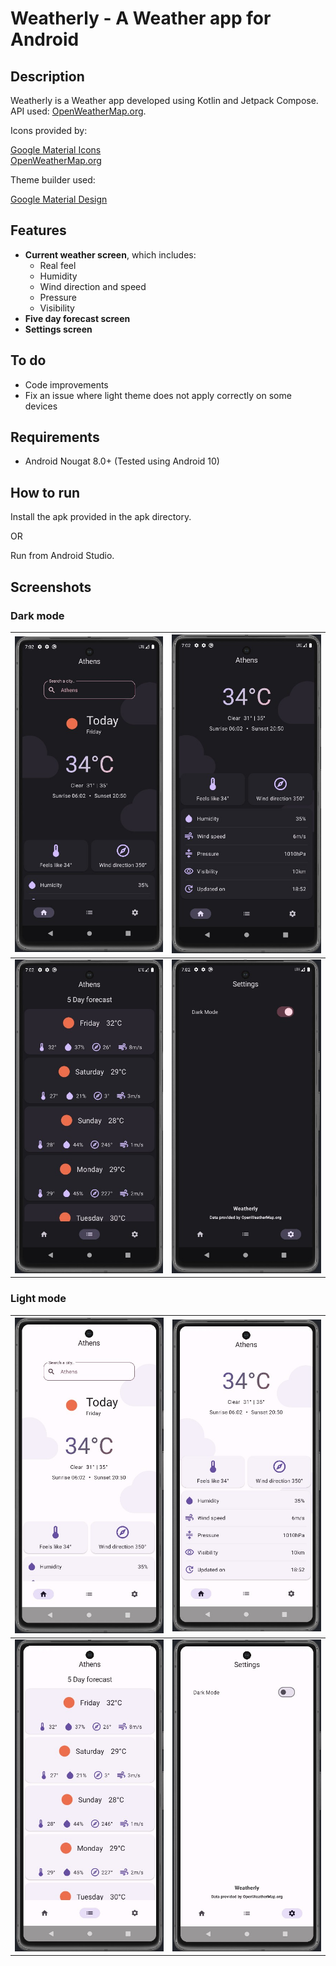 # Weatherly - A Weather app for Android

## Description

Weatherly is a Weather app developed using Kotlin and Jetpack Compose.  
API used: [OpenWeatherMap.org](https://openweathermap.org/).

Icons provided by:

[Google Material Icons](https://fonts.google.com/icons)  
[OpenWeatherMap.org](https://openweathermap.org/weather-conditions)

Theme builder used:

[Google Material Design](https://material-foundation.github.io/material-theme-builder/)

## Features

- **Current weather screen**, which includes:
    - Real feel
    - Humidity
    - Wind direction and speed
    - Pressure
    - Visibility
- **Five day forecast screen**
- **Settings screen**

## To do

- Code improvements
- Fix an issue where light theme does not apply correctly on some devices

## Requirements

- Android Nougat 8.0+ (Tested using Android 10)

## How to run

Install the apk provided in the apk directory.

OR

Run from Android Studio.

## Screenshots

### Dark mode

| ![main](https://github.com/ChrisTs8920/Weatherly/blob/main/screenshots/main_dark.jpg?raw=True) | ![main2](https://github.com/ChrisTs8920/Weatherly/blob/main/screenshots/main2_dark.jpg?raw=True) |
|------------------------------------------------------------------------------------------------|---------------------------------------------------------------------------------------------------|
| ![forecast](https://github.com/ChrisTs8920/Weatherly/blob/main/screenshots/forecast_dark.jpg?raw=True) | ![settings](https://github.com/ChrisTs8920/Weatherly/blob/main/screenshots/settings_dark.jpg?raw=True) |

### Light mode

| ![main](https://github.com/ChrisTs8920/Weatherly/blob/main/screenshots/main_light.jpg?raw=True) | ![main](https://github.com/ChrisTs8920/Weatherly/blob/main/screenshots/main2_light.jpg?raw=True) |
|-------------------------------------------------------------------------------------------------|--------------------------------------------------------------------------------------------------|
| ![forecast](https://github.com/ChrisTs8920/Weatherly/blob/main/screenshots/forecast_light.jpg?raw=True) | ![settings](https://github.com/ChrisTs8920/Weatherly/blob/main/screenshots/settings_light.jpg?raw=True) |
